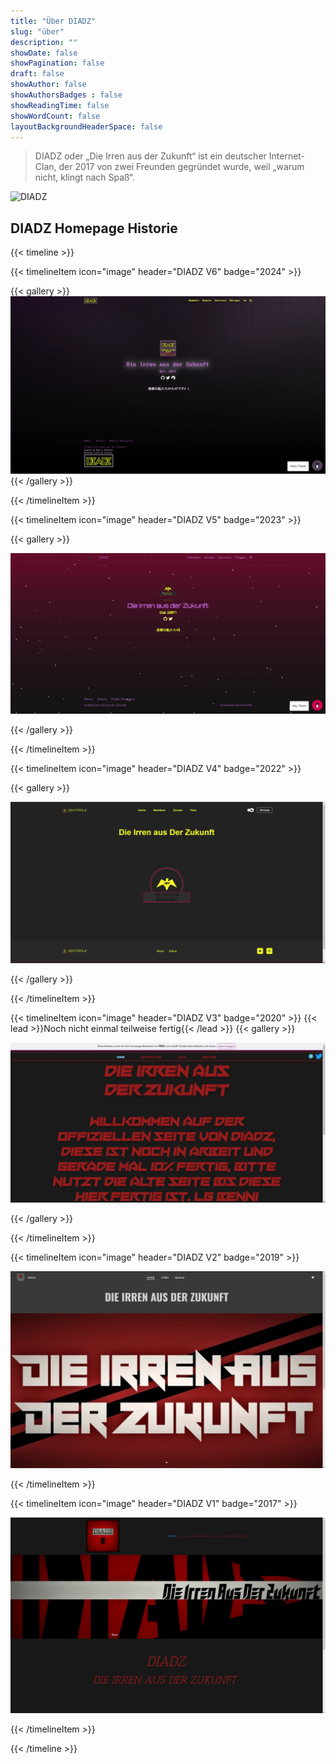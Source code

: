 ```yaml
---
title: "Über DIADZ"
slug: "über"
description: ""
showDate: false
showPagination: false
draft: false
showAuthor: false
showAuthorsBadges : false
showReadingTime: false
showWordCount: false
layoutBackgroundHeaderSpace: false
---
```


<link href="/css/privacy.css" rel="stylesheet"></link>

>DIADZ oder „Die Irren aus der Zukunft“ ist ein deutscher Internet-Clan, der 2017 von zwei Freunden gegründet wurde, weil „warum nicht, klingt nach Spaß“.

![DIADZ](img/diadzv9-700px_animated_sketch.svg)

## DIADZ Homepage Historie

{{< timeline >}}

{{< timelineItem icon="image" header="DIADZ V6" badge="2024" >}}

{{< gallery >}}
  <img src="/history/diadzv6.webp" class="grid-w65" />
{{< /gallery >}}

{{< /timelineItem >}}

{{< timelineItem icon="image" header="DIADZ V5" badge="2023" >}}

{{< gallery >}}

  <img src="/history/diadzv5.webp" class="grid-w65" />

{{< /gallery >}}

{{< /timelineItem >}}

{{< timelineItem icon="image" header="DIADZ V4" badge="2022" >}}

{{< gallery >}}

  <img src="/history/diadzv4.webp" class="grid-w65" />

{{< /gallery >}}

{{< /timelineItem >}}

{{< timelineItem icon="image" header="DIADZ V3" badge="2020" >}}
{{< lead >}}Noch nicht einmal teilweise fertig{{< /lead >}}
{{< gallery >}}

  <img src="/history/diadzv3.webp" class="grid-w65" />

{{< /gallery >}}

{{< /timelineItem >}}

{{< timelineItem icon="image" header="DIADZ V2" badge="2019" >}}

  <img src="/history/diadzv2.webp" class="grid-w65" />

{{< /timelineItem >}}

{{< timelineItem icon="image" header="DIADZ V1" badge="2017" >}}

  <img src="/history/diadzv1.webp" class="grid-w65" />

{{< /timelineItem >}}

{{< /timeline >}}
